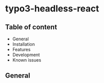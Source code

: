 # typo3-headless-react

## Table of content

* General
* Installation
* Features
* Development
* Known issues

## General
